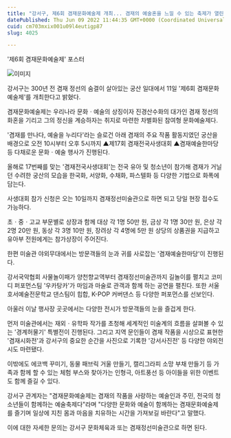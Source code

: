 ```yaml
---
title: "강서구, 제6회 겸재문화예술제 개최... 겸재의 예술혼을 느낄 수 있는 축제가 열린다"
datePublished: Thu Jun 09 2022 11:44:35 GMT+0000 (Coordinated Universal Time)
cuid: cm703mxix001u09l4eutigp87
slug: 4025

---
```



'제6회 겸재문화예술제' 포스터

![이미지](https://cdn.hashnode.com/res/hashnode/image/upload/v1739255192976/fe2316fb-e090-4ccc-a328-63fa82573f4b.jpeg)

강서구는 300년 전 겸재 정선의 숨결이 살아있는 궁산 일대에서 11일 '제6회 겸재문화예술제'를 개최한다고 밝혔다.

겸재문화예술제는 우리나라 문화ㆍ예술의 상징이자 진경산수화의 대가인 겸재 정선의 화혼을 기리고 그의 정신을 계승하자는 취지로 마련한 차별화된 참여형 문화예술제다.

'겸재를 만나다, 예술을 누리다'라는 슬로건 아래 겸재의 주요 작품 활동지였던 궁산을 배경으로 오전 10시부터 오후 5시까지 ▲제17회 겸재전국사생대회 ▲겸재예술한마당 등 다채로운 문화ㆍ예술 행사가 진행된다.

올해로 17번째를 맞는 '겸재전국사생대회'는 전국 유아 및 청소년이 참가해 겸재가 거닐던 수려한 궁산의 모습을 한국화, 서양화, 수채화, 파스텔화 등 다양한 기법으로 화폭에 담는다.

사생대회 참가 신청은 오는 10일까지 겸재정선미술관으로 하면 되고 당일 현장 접수도 가능하다.

초ㆍ중ㆍ고교 부문별로 상장과 함께 대상 각 1명 50만 원, 금상 각 1명 30만 원, 은상 각 2명 20만 원, 동상 각 3명 10만 원, 장려상 각 4명에 5만 원 상당의 상품권을 지급하고 유아부 전원에게는 참가상장이 주어진다.

한편 미술관 야외무대에서는 방문객들의 눈과 귀를 사로잡는 '겸재예술한마당'이 진행된다.

강서국악협회 사물놀이패가 양천향교역부터 겸재정선미술관까지 길놀이를 펼치고 코미디 퍼포먼스팀 '우카탕카'가 마임과 마술로 관객과 함께 하는 공연을 펼친다. 또한 서울호서예술전문학교 댄스팀이 힙합, K-POP 커버댄스 등 다양한 퍼포먼스를 선보인다.

아울러 이날 행사장 곳곳에서는 다양한 전시가 방문객들의 눈을 즐겁게 한다.

먼저 미술관에서는 재외ㆍ유학파 작가를 초청해 세계적인 미술계의 흐름을 살펴볼 수 있는 '경계허물기' 특별전이 진행된다. 그리고 지역 문인들이 겸재 작품을 시상으로 표현한 '겸재시화전'과 강서구의 중요한 순간을 사진으로 기록한 '강서사진전' 등 다양한 야외전시도 마련됐다.

이밖에도 에코백 꾸미기, 동물 패브릭 거울 만들기, 캘리그라피 소망 부채 만들기 등 가족과 함께 할 수 있는 체험 부스와 찾아가는 인형극, 아트풍선 등 아이들을 위한 이벤트도 함께 즐길 수 있다.

강서구 관계자는 "겸재문화예술제는 겸재의 작품을 사랑하는 예술인과 주민, 전국의 청소년들이 함께하는 예술축제다"라며 "다양한 문화와 예술이 함께하는 겸재문화예술제를 즐기며 일상에 지친 몸과 마음을 치유하는 시간을 가져보길 바란다"고 말했다.

이에 대한 자세한 문의는 강서구 문화체육과 또는 겸재정선미술관으로 하면 된다.